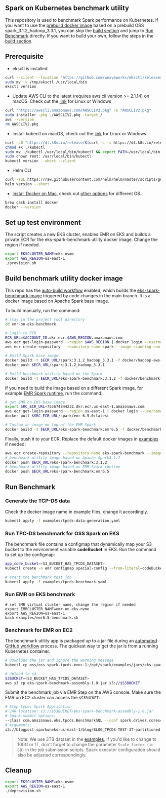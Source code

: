 ## Spark on Kubernetes benchmark utility

This repository is used to benchmark Spark performance on Kubernetes. 
If you want to use the [prebuild docker image](https://github.com/aws-samples/emr-on-eks-benchmark/pkgs/container/emr-on-eks-benchmark) based on a prebuild OSS spark_3.1.2_hadoop_3.3.1, you can skip the [build section](#Build-benchmark-utility-docker-image) and jump to [Run Benchmark](#Run-Benchmark) directly. If you want to build your own, follow the steps in the [build section](#Build-benchmark-utility-docker-image).

## Prerequisite

- eksctl is installed
```bash
curl --silent --location "https://github.com/weaveworks/eksctl/releases/latest/download/eksctl_$(uname -s)_amd64.tar.gz" | tar xz -C /tmp
sudo mv -v /tmp/eksctl /usr/local/bin
eksctl version
```
- Update AWS CLI to the latest (requires aws cli version >= 2.1.14) on macOS. Check out the [link](https://docs.aws.amazon.com/cli/latest/userguide/getting-started-install.html) for Linux or Windows
```bash
curl "https://awscli.amazonaws.com/AWSCLIV2.pkg" -o "AWSCLIV2.pkg"
sudo installer -pkg ./AWSCLIV2.pkg -target /
aws --version
rm AWSCLIV2.pkg
```
- Install kubectl on macOS, check out the [link](https://kubernetes.io/docs/tasks/tools/) for Linux or Windows.
```bash
curl -LO "https://dl.k8s.io/release/$(curl -L -s https://dl.k8s.io/release/stable.txt)/bin/darwin/amd64/kubectl"
chmod +x ./kubectl
sudo mv ./kubectl /usr/local/bin/kubectl && export PATH=/usr/local/bin:$PATH
sudo chown root: /usr/local/bin/kubectl
kubectl version --short --client
```
- Helm CLI
```bash
curl -sSL https://raw.githubusercontent.com/helm/helm/master/scripts/get-helm-3 | bash
helm version --short
```
- [Install Docker on Mac](https://docs.docker.com/desktop/mac/install/), check out [other options](https://docs.docker.com/desktop/#download-and-install) for different OS.
```bash
brew cask install docker
docker --version
```

## Set up test environment

The script creates a new EKS cluster, enables EMR on EKS and builds a private ECR for the eks-spark-benchmark utility docker image. Change the region if needed.
```bash
export EKSCLUSTER_NAME=eks-nvme
export AWS_REGION=us-east-1
./provision.sh
```
## Build benchmark utility docker image

This repo has the [auto-build workflow](./.github/workflows/relase-package.yaml) enabled, which builds the [eks-spark-benchmark image](https://github.com/aws-samples/emr-on-eks-benchmark/pkgs/container/eks-spark-benchmark) triggered by code changes in the main branch. It is a docker image based on Apache Spark base image.

To build manually, run the command:
```bash
# stay in the project root directory
cd emr-on-eks-benchmark

# Login to ECR
ECR_URL=$ACCOUNT_ID.dkr.ecr.$AWS_REGION.amazonaws.com
aws ecr get-login-password --region $AWS_REGION | docker login --username AWS --password-stdin $ECR_URL
aws ecr create-repository --repository-name spark --image-scanning-configuration scanOnPush=true

# Build Spark base image
docker build -t $ECR_URL/spark:3.1.2_hadoop_3.3.1 -f docker/hadoop-aws-3.3.1/Dockerfile --build-arg HADOOP_VERSION=3.3.1 --build-arg SPARK_VERSION=3.1.2 .
docker push $ECR_URL/spark:3.1.2_hadoop_3.3.1

# Build benchmark utility based on the Spark 
docker build -t $ECR_URL/eks-spark-benchmark:3.1.2 -f docker/benchmark-util/Dockerfile --build-arg SPARK_BASE_IMAGE=$ECR_URL/spark:3.1.2_hadoop_3.3.1 .
```

If you need to build the image based on a different Spark image, for example [EMR Spark runtime](https://docs.aws.amazon.com/emr/latest/EMR-on-EKS-DevelopmentGuide/docker-custom-images-tag.html), run the command:
```bash
# get EMR on EKS base image
export SRC_ECR_URL=755674844232.dkr.ecr.us-east-1.amazonaws.com
aws ecr get-login-password --region us-east-1 | docker login --username AWS --password-stdin $SRC_ECR_URL
docker pull $SRC_ECR_URL/spark/emr-6.5.0:latest

# Custom an image on top of the EMR Spark
docker build -t $ECR_URL/eks-spark-benchmark:emr6.5 -f docker/benchmark-util/Dockerfile --build-arg SPARK_BASE_IMAGE=$SRC_ECR_URL/spark/emr-6.5.0:latest .
```

Finally, push it to your ECR. Replace the default docker images in [examples](./examples) if needed:
```bash
aws ecr create-repository --repository-name eks-spark-benchmark --image-scanning-configuration scanOnPush=true
# benchmark utility image based on Apache Spark3.1.2
docker push $ECR_URL/eks-spark-benchmark:3.1.2
# benchmark utility image based on EMR Spark runtime
docker push $ECR_URL/eks-spark-benchmark:emr6.5
```

## Run Benchmark
### Generate the TCP-DS data
Check the docker image name in example files, change it accordingly.

```bash
kubectl apply -f examples/tpcds-data-generation.yaml
```

### Run TPC-DS benchmark for OSS Spark on EKS

The benchmark file contains a configmap that dynamically map your S3 bucket to the environment variable **codeBucket** in EKS. Run the command to set up the configmap:
```bash
app_code_bucket=<S3_BUCKET_HAS_TPCDS_DATASET>
kubectl create -n emr configmap special-config --from-literal=codeBucket=$app_code_bucket

# start the benchmark test job
kubectl apply -f examples/tpcds-benchmark.yaml
```

### Run EMR on EKS benchmark
```shell
# set EMR virtual cluster name, change the region if needed
export EMRCLUSTER_NAME=emr-on-eks-nvme
export AWS_REGION=us-east-1
bash examples/emr6.5-benchmark.sh
```
### Benchmark for EMR on EC2
The benchmark utility app is packaged up to a jar file during an [automated GitHub workflow](https://github.com/aws-samples/emr-on-eks-benchmark/actions/workflows/relase-package.yaml) process. The quickest way to get the jar is from a running Kubernetes container.
```bash
# Download the jar and ignore the warning message
kubectl cp oss/oss-spark-tpcds-exec-1:/opt/spark/examples/jars/eks-spark-benchmark-assembly-1.0.jar eks-spark-benchmark-assembly-1.0.jar

# Upload to s3
S3BUCKET=<S3_BUCKET_HAS_TPCDS_DATASET>
aws s3 cp eks-spark-benchmark-assembly-1.0.jar s3://$S3BUCKET
```

Submit the benchmark job via EMR Step on the AWS console. Make sure the EMR on EC2 cluster can access the `$S3BUCKET`:
```bash
# Step type: Spark Application
# JAR location: s3://$S3BUCKET/eks-spark-benchmark-assembly-1.0.jar
# Spark-submit options:
--class com.amazonaws.eks.tpcds.BenchmarkSQL --conf spark.driver.cores=4 --conf spark.driver.memory=5g --conf spark.executor.cores=4 --conf spark.executor.memory=6g --conf spark.executor.instances=47 --conf spark.network.timeout=2000 --conf spark.executor.heartbeatInterval="300s" --conf spark.executor.memoryOverhead=2G --conf spark.driver.memoryOverhead=1000 --conf spark.dynamicAllocation.enabled=false --conf spark.shuffle.service.enabled=false
# Arguments:
s3://blogpost-sparkoneks-us-east-1/blog/BLOG_TPCDS-TEST-3T-partitioned s3://$S3BUCKET/EMRONEC2_TPCDS-TEST-3T-RESULT /opt/tpcds-kit/tools parquet 3000 1 false q1-v2.4,q10-v2.4,q11-v2.4,q12-v2.4,q13-v2.4,q14a-v2.4,q14b-v2.4,q15-v2.4,q16-v2.4,q17-v2.4,q18-v2.4,q19-v2.4,q2-v2.4,q20-v2.4,q21-v2.4,q22-v2.4,q23a-v2.4,q23b-v2.4,q24a-v2.4,q24b-v2.4,q25-v2.4,q26-v2.4,q27-v2.4,q28-v2.4,q29-v2.4,q3-v2.4,q30-v2.4,q31-v2.4,q32-v2.4,q33-v2.4,q34-v2.4,q35-v2.4,q36-v2.4,q37-v2.4,q38-v2.4,q39a-v2.4,q39b-v2.4,q4-v2.4,q40-v2.4,q41-v2.4,q42-v2.4,q43-v2.4,q44-v2.4,q45-v2.4,q46-v2.4,q47-v2.4,q48-v2.4,q49-v2.4,q5-v2.4,q50-v2.4,q51-v2.4,q52-v2.4,q53-v2.4,q54-v2.4,q55-v2.4,q56-v2.4,q57-v2.4,q58-v2.4,q59-v2.4,q6-v2.4,q60-v2.4,q61-v2.4,q62-v2.4,q63-v2.4,q64-v2.4,q65-v2.4,q66-v2.4,q67-v2.4,q68-v2.4,q69-v2.4,q7-v2.4,q70-v2.4,q71-v2.4,q72-v2.4,q73-v2.4,q74-v2.4,q75-v2.4,q76-v2.4,q77-v2.4,q78-v2.4,q79-v2.4,q8-v2.4,q80-v2.4,q81-v2.4,q82-v2.4,q83-v2.4,q84-v2.4,q85-v2.4,q86-v2.4,q87-v2.4,q88-v2.4,q89-v2.4,q9-v2.4,q90-v2.4,q91-v2.4,q92-v2.4,q93-v2.4,q94-v2.4,q95-v2.4,q96-v2.4,q97-v2.4,q98-v2.4,q99-v2.4,ss_max-v2.4 true

```

> Note: We use 3TB dataset in the [examples](./examples), if you'd like to change to 100G or 1T, don't forget to change the parameter `Scale factor (in GB)` in the job submission scripts. Spark executor configuration should also be adjusted correspondingly.

## Cleanup
```bash
export EKSCLUSTER_NAME=eks-nvme
export AWS_REGION=us-east-1
./deprovision.sh
```